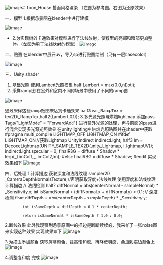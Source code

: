 ![image](https://github.com/junyangtong/Toon_House/assets/135015047/6201e582-49e4-4eb9-b317-d395798eee1f)# 
Toon_House
插画风格渲染
（左图为参考图，右图为还原效果）

一、模型
1.根据场景图在blender中进行建模
 
![image](https://github.com/junyangtong/Toon_House/assets/135015047/0698a2d9-fe36-4f49-8e54-90188d698029)

- 2.为实现树的卡通效果对模型进行了法线映射，使模型的亮部和暗部更加整体。（左图为用于法线映射的模型）
![image](https://github.com/junyangtong/Toon_House/assets/135015047/3c202c8f-c8a0-4bdf-8d33-a21b48aae2cf)


二、贴图
在blender中展开uv，导入sp进行贴图绘制（只有一层basecolor）
 
![image](https://github.com/junyangtong/Toon_House/assets/135015047/3de39c63-8563-4cae-895e-e32e2e5699c7)


三、Unity shader
1. 基础光照
使用Lambert光照模型
half Lambert = max(0.0,nDotl);
2. 采样ramp图
在室外和室内不同的场景中使用了不同的ramp图
 
![image](https://github.com/junyangtong/Toon_House/assets/135015047/06d43d9b-86e6-4add-83f8-5393f701ccd9)

通过采样这些ramp贴图来达到卡通效果
half3 var_RampTex = tex2D(_RampTex,half2(Lambert,0.1));
3.多光源光照与烘焙lightmap
添加pass
Tags{"LightMode" = "ForwardAdd"}
进行额外光源的处理，再与前面的pass进行混合实现多光源光照效果
在unity lighting中烘焙光照贴图并在shader中获取
 #pragma multi_compile LIGHTMAP_OFF LIGHTMAP_ON 
#ifdef LIGHTMAP_ON //获取Lightmap
                UnityIndirect indirectLight;
                half3 lm = DecodeLightmap(UNITY_SAMPLE_TEX2D(unity_Lightmap, i.lightmapUV));
                indirectLight.specular = 0;
                finalRBG = diffuse * Shadow * lerp(_LimCol1,_LimCol2,lm);
                #else
                finalRBG = diffuse * Shadow;
                #endif 
实现效果如下
![image](https://github.com/junyangtong/Toon_House/assets/135015047/85d7a4c5-114d-4a3f-ad1f-65f7a190704c)

四、后处理
1.计算描边
获取深度和法线纹理
sampler2D _CameraDepthNormalsTexture;//声明获取深度+法线纹理
使用深度和法线纹理计算描边
// 法线检测
            half2 diffNormal = abs(centerNormal - sampleNormal) * _Sensitivity.x;
            int isSameNormal = (diffNormal.x + diffNormal.y) < 0.1;
            // 深度检测
            float diffDepth = abs(centerDepth - sampleDepth) * _Sensitivity.y;
 
            int isSameDepth = diffDepth < 0.1 * centerDepth;
            
            return isSameNormal * isSameDepth ? 1.0 : 0.0;
2.断线效果
此外我观察到场景原画中的描边是断断续续的，我采样了一张noise图来实现这种效果
实现效果如下
![image](https://github.com/junyangtong/Toon_House/assets/135015047/df062577-f324-4084-9278-ded6298f3f96)

3.为描边添加颜色
获取屏幕颜色，提高饱和度，再降低明度，叠加到描边颜色上
![image](https://github.com/junyangtong/Toon_House/assets/135015047/d5c29a0b-9a55-4ea9-b95b-a7219f8e1b9a)

4.调整饱和度
完成
![image](https://github.com/junyangtong/Toon_House/assets/135015047/01f087fb-5a60-4efa-a980-0c252d72a52c)

